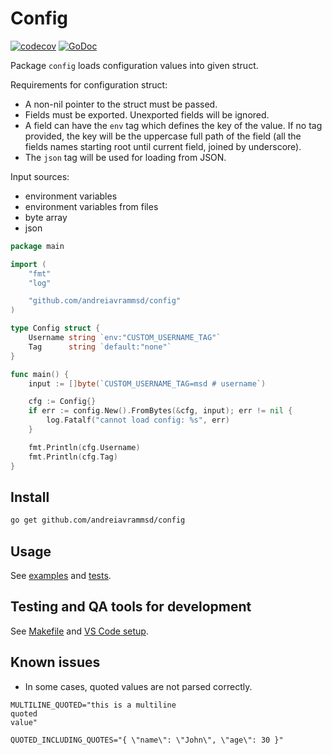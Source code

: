 # Config

[![codecov](https://codecov.io/github/andreiavrammsd/config/branch/master/graph/badge.svg?token=4BV8YNIIIX)](https://app.codecov.io/github/andreiavrammsd/config) [![GoDoc](https://godoc.org/github.com/andreiavrammsd/config?status.svg)](https://godoc.org/github.com/andreiavrammsd/config)

Package `config` loads configuration values into given struct.

Requirements for configuration struct:
- A non-nil pointer to the struct must be passed.
- Fields must be exported. Unexported fields will be ignored.
- A field can have the `env` tag which defines the key of the value. If no tag provided, the key will be the uppercase full path of the field (all the fields names starting root until current field, joined by underscore).
- The `json` tag will be used for loading from JSON.

Input sources:
- environment variables
- environment variables from files
- byte array
- json

```go
package main

import (
	"fmt"
	"log"

	"github.com/andreiavrammsd/config"
)

type Config struct {
	Username string `env:"CUSTOM_USERNAME_TAG"`
	Tag      string `default:"none"`
}

func main() {
	input := []byte(`CUSTOM_USERNAME_TAG=msd # username`)

	cfg := Config{}
	if err := config.New().FromBytes(&cfg, input); err != nil {
		log.Fatalf("cannot load config: %s", err)
	}

	fmt.Println(cfg.Username)
	fmt.Println(cfg.Tag)
}
```

## Install

```bash
go get github.com/andreiavrammsd/config
```

## Usage

See [examples](./examples_test.go) and [tests](./config_test.go).

## Testing and QA tools for development

See [Makefile](./Makefile) and [VS Code setup](.vscode).

## Known issues

- In some cases, quoted values are not parsed correctly.
```
MULTILINE_QUOTED="this is a multiline
quoted
value"

QUOTED_INCLUDING_QUOTES="{ \"name\": \"John\", \"age\": 30 }"
```
